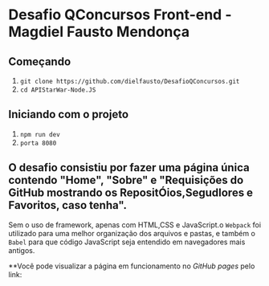 # Desafio QConcursos Front-end - Magdiel Fausto Mendonça

## Começando
1. ``git clone https://github.com/dielfausto/DesafioQConcursos.git``
2. ``cd APIStarWar-Node.JS``

## Iniciando com o projeto
1. ``npm run dev`` <br>
2. ``porta 8080`` <br>

## O desafio consistiu por fazer uma página única contendo "Home", "Sobre" e "Requisições do GitHub mostrando os RepositÓios,SegudIores e Favoritos, caso tenha". 

Sem o uso de framework, apenas com HTML,CSS e JavaScript.o `Webpack` foi utilizado para  uma melhor organização dos arquivos e pastas, e também o `Babel` para que código JavaScript seja entendido em navegadores mais antigos.

**Você pode visualizar a página em funcionamento no _GitHub pages_ pelo link:
